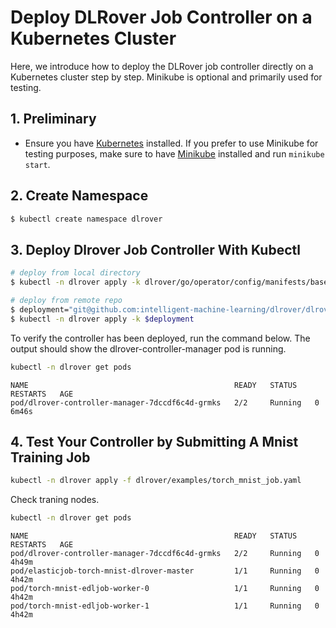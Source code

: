 # Deploy DLRover Job Controller on a Kubernetes Cluster

Here, we introduce how to deploy the DLRover job controller directly on a Kubernetes cluster step by step. Minikube is optional and primarily used for testing.

## 1. Preliminary
- Ensure you have [Kubernetes](https://kubernetes.io/docs/home/) installed. If you prefer to use Minikube for testing purposes, make sure to have [Minikube](https://minikube.sigs.k8s.io/docs/start/) installed and run `minikube start`.

## 2. Create Namespace

```bash
$ kubectl create namespace dlrover
```

## 3. Deploy Dlrover Job Controller With Kubectl

```bash
# deploy from local directory
$ kubectl -n dlrover apply -k dlrover/go/operator/config/manifests/bases

# deploy from remote repo
$ deployment="git@github.com:intelligent-machine-learning/dlrover/dlrover/go/operator/config/manifests/bases/?ref=master"
$ kubectl -n dlrover apply -k $deployment
```

To verify the controller has been deployed, run the command below. The output should show the dlrover-controller-manager pod is running.

```bash
kubectl -n dlrover get pods
```

```
NAME                                              READY   STATUS    RESTARTS   AGE
pod/dlrover-controller-manager-7dccdf6c4d-grmks   2/2     Running   0          6m46s
```

## 4. Test Your Controller by Submitting A Mnist Training Job

```bash
kubectl -n dlrover apply -f dlrover/examples/torch_mnist_job.yaml
```

Check traning nodes.

```bash
kubectl -n dlrover get pods
```
```
NAME                                              READY   STATUS    RESTARTS   AGE
pod/dlrover-controller-manager-7dccdf6c4d-grmks   2/2     Running   0          4h49m
pod/elasticjob-torch-mnist-dlrover-master         1/1     Running   0          4h42m
pod/torch-mnist-edljob-worker-0                   1/1     Running   0          4h42m
pod/torch-mnist-edljob-worker-1                   1/1     Running   0          4h42m
```